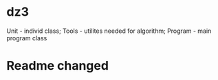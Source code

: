 # dz3

Unit - individ class;
Tools - utilites needed for algorithm;
Program - main program class

# Readme changed
